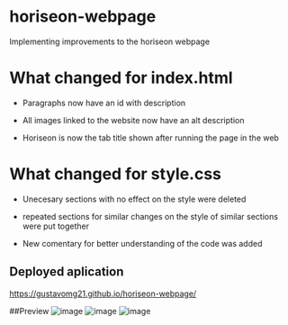 # horiseon-webpage
Implementing improvements to the horiseon webpage

# What changed for index.html

* Paragraphs now have an id with description

* All images linked to the website now have an alt description 

* Horiseon is now the tab title shown after running the page in the web

# What changed for style.css

* Unecesary sections with no effect on the style were deleted

* repeated sections for similar changes on the style of similar sections were put together

*  New comentary for better understanding of the code was added

## Deployed aplication
https://gustavomg21.github.io/horiseon-webpage/

##Preview
![image](https://github.com/gustavomg21/horiseon-webpage/assets/45185442/fed4b3b4-1e27-4936-80c8-7001ff4d4e62)
![image](https://github.com/gustavomg21/horiseon-webpage/assets/45185442/24eb8d3f-b2dd-40ef-a461-7a3641968c47)
![image](https://github.com/gustavomg21/horiseon-webpage/assets/45185442/83a5092e-d7bc-49c4-83ec-c09a21f96071)
